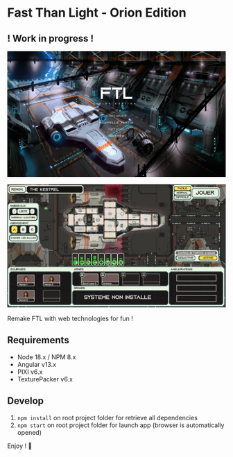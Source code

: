 # Fast Than Light - Orion Edition
## ! Work in progress !

![Game Home Menu](./preview.jpg)

![Game Shed View](./preview-shed.jpeg)

Remake FTL with web technologies for fun !

## Requirements

- Node 18.x / NPM 8.x
- Angular v13.x
- PIXI v6.x
- TexturePacker v6.x

## Develop

1. `npm install` on root project folder for retrieve all dependencies
2. `npm start` on root project folder for launch app (browser is automatically opened)

Enjoy ! 🥳

